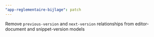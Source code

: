 ```yaml
---
"app-reglementaire-bijlage": patch
---
```


Remove `previous-version` and `next-version` relationships from editor-document and snippet-version models
